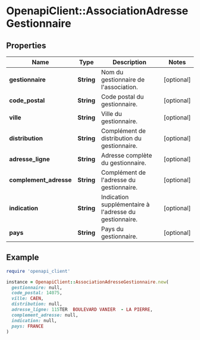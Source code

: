 # OpenapiClient::AssociationAdresseGestionnaire

## Properties

| Name | Type | Description | Notes |
| ---- | ---- | ----------- | ----- |
| **gestionnaire** | **String** | Nom du gestionnaire de l&#39;association. | [optional] |
| **code_postal** | **String** | Code postal du gestionnaire. | [optional] |
| **ville** | **String** | Ville du gestionnaire. | [optional] |
| **distribution** | **String** | Complément de distribution du gestionnaire. | [optional] |
| **adresse_ligne** | **String** | Adresse complète du gestionnaire. | [optional] |
| **complement_adresse** | **String** | Complément de l&#39;adresse du gestionnaire. | [optional] |
| **indication** | **String** | Indication supplémentaire à l&#39;adresse du gestionnaire. | [optional] |
| **pays** | **String** | Pays du gestionnaire. | [optional] |

## Example

```ruby
require 'openapi_client'

instance = OpenapiClient::AssociationAdresseGestionnaire.new(
  gestionnaire: null,
  code_postal: 14075,
  ville: CAEN,
  distribution: null,
  adresse_ligne: 115TER  BOULEVARD VANIER  - LA PIERRE,
  complement_adresse: null,
  indication: null,
  pays: FRANCE
)
```

